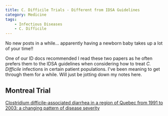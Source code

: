 ```yaml
---
title: C. Difficile Trials - Different from IDSA Guidelines
category: Medicine
tags:
    - Infectious Diseases
    - C. Difficile
---
```


No new posts in a while... apparently having a newborn baby takes up a lot of your time!!

One of our ID docs recommended I read these two papers as he often prefers them to the IDSA guidelines when considering how to treat _C. Difficile_ infections in certain patient populations. I've been meaning to get through them for a while. Will just be jotting down my notes here.

## Montreal Trial ##
[Clostridium difficile-associated diarrhea in a region
of Quebec from 1991 to 2003: a changing pattern
of disease severity](https://www.ncbi.nlm.nih.gov/pmc/articles/PMC514643/pdf/20040831s00027p466.pdf)

